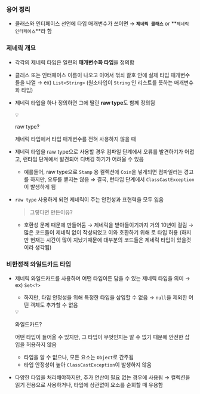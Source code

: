 ### 용어 정리

- 클래스와 인터페이스 선언에 타입 매개변수가 쓰이면
  → **`제네릭 클래스`** or **`제네릭 인터페이스`**라 함

### 제네릭 개요

- 각각의 제네릭 타입은 일련의 **매개변수화 타입**을 정의함
- 클래스 또는 인터페이스 이름이 나오고 이어서 꺾쇠 괄호 안에 실제 타입 매개변수들을 나열
  → ex) `List<String>` (원소타입이 `String` 인 리스트를 뜻하는 매개변수화 타입)
- 제네릭 타입을 하나 정의하면 그에 딸린 **raw type**도 함께 정의됨

    <aside>
    💡

  raw type?

  제네릭 타입에서 타입 매개변수를 전혀 사용하지 않을 때

    </aside>

- 제네릭 타입을 raw type으로 사용할 경우 컴파일 단계에서 오류를 발견하기가 어렵고,
  런타임 단계에서 발견되어 디버깅 하기가 어려울 수 있음
    - 예를들어, raw type으로 `Stamp` 용 컬렉션에 `Coin`을 넣게되면 컴파일러는 경고를 하지만, 오류를 뱉지는 않음 ⇒ 결국, 런타임 단계에서 `ClassCastException`이 발생하게 됨
- `raw type` 사용하게 되면 제네릭이 주는 안전성과 표현력을 모두 잃음

  > 그렇다면 만든이유?
  >
    - 호환성 문제 때문에 만들어둠
      → 제네릭을 받아들이기까지 거의 10년이 걸림
      → 많은 코드들이 제네릭 없이 작성되었고 이와 호환하기 위해 로 타입 허용
      (하지만 현재는 시간이 많이 지났기때문에 대부분의 코드들은 제네릭 타입이 있을것이라 생각됨)

### 비한정적 와일드카드 타입

- 제네릭 와일드카드를 사용하며 어떤 타입이든 담을 수 있는 제네릭 타입을 의미
  → ex) `Set<?>`
    - 하지만, 타입 안정성을 위해 특정한 타입을 삽입할 수 없음
      → `null`을 제외한 어떤 객체도 추가할 수 없음

    <aside>
    💡

  와일드카드?

  어떤 타입이 들어올 수 있지만, 그 타입이 무엇인지는 알 수 없기 때문에 안전한 삽입을 허용하지 않음

    </aside>

    - 타입을 알 수 없으나, 모든 요소는 `Object`로 간주됨
    - 타입 안정성이 높아 `ClassCastException`이 발생하지 않음
- 다양한 타입을 처리해야하지만, 추가 연산이 필요 없는 경우에 사용됨
  → 컬렉션을 읽기 전용으로 사용하거나, 타입에 상관없이 요소를 순회할 때 유용함